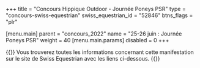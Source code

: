 +++
title = "Concours Hippique Outdoor - Journée Poneys PSR"
type = "concours-swiss-equestrian"
swiss_equestrian_id = "52846"
btns_flags = "plr"

[menu.main]
  parent = "concours_2022"
  name = "25-26 juin : Journée Poneys PSR"
  weight = 40
  [menu.main.params]
    disabled = 0
+++

{{<admonition>}}
Vous trouverez toutes les informations concernant cette manifestation
sur le site de Swiss Equestrian avec les liens ci-dessous.
{{</admonition>}}